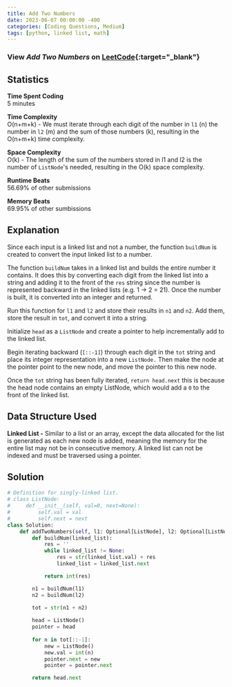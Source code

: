 ```yaml
---
title: Add Two Numbers
date: 2023-06-07 00:00:00 -400
categories: [Coding Questions, Medium]
tags: [python, linked list, math]
---
```


### View *Add Two Numbers* on [LeetCode](https://leetcode.com/problems/add-two-numbers/){:target="_blank"}

## Statistics  

**Time Spent Coding**  
5 minutes

**Time Complexity**  
O(n+m+k) - We must iterate through each digit of the number in `l1` (n) the number in `l2` (m) and the sum of those numbers (k), resulting in the O(n+m+k) time complexity.

**Space Complexity**  
O(k) - The length of the sum of the numbers stored in l1 and l2 is the number of `ListNode`'s needed, resulting in the O(k) space complexity.

**Runtime Beats**  
56.69% of other submissions  

**Memory Beats**  
69.95% of other sumbissions  

## Explanation
Since each input is a linked list and not a number, the function `buildNum` is created to convert the input linked list to a number.

The function `buildNum` takes in a linked list and builds the entire number it contains. It does this by converting each digit from the linked list into a string and adding it to the front of the `res` string since the number is represented backward in the linked lists (e.g. 1 -> 2 = 21). Once the number is built, it is converted into an integer and returned.

Run this function for `l1` and `l2` and store their results in `n1` and `n2`. Add them, store the result in `tot`, and convert it into a string.

Initialize `head` as a `ListNode` and create a pointer to help incrementally add to the linked list.

Begin iterating backward (`[::-1]`) through each digit in the `tot` string and place its integer representation into a new `ListNode.` Then make the node at the pointer point to the new node, and move the pointer to this new node.

Once the `tot` string has been fully iterated, `return head.next` this is because the head node contains an empty ListNode, which would add a `0` to the front of the linked list.

## Data Structure Used

**Linked List -** Similar to a list or an array, except the data allocated for the list is generated as each new node is added, meaning the memory for the entire list may not be in consecutive memory. A linked list can not be indexed and must be traversed using a pointer.

## Solution  

```python
# Definition for singly-linked list.
# class ListNode:
#     def __init__(self, val=0, next=None):
#         self.val = val
#         self.next = next
class Solution:
    def addTwoNumbers(self, l1: Optional[ListNode], l2: Optional[ListNode]) -> Optional[ListNode]:
        def buildNum(linked_list):
            res = ''
            while linked_list != None:
                res = str(linked_list.val) + res
                linked_list = linked_list.next

            return int(res)

        n1 = buildNum(l1)
        n2 = buildNum(l2)

        tot = str(n1 + n2)
        
        head = ListNode()
        pointer = head
        
        for n in tot[::-1]:
            new = ListNode()
            new.val = int(n)
            pointer.next = new
            pointer = pointer.next

        return head.next
```